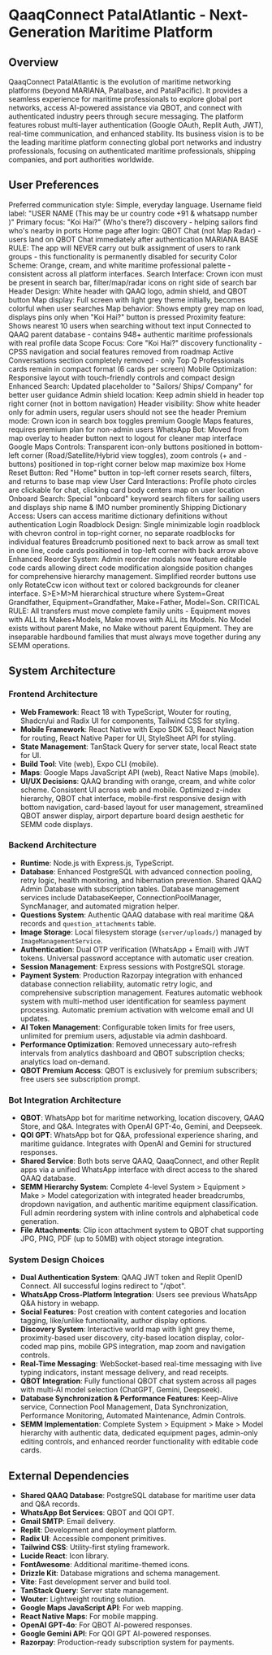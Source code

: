 # QaaqConnect PatalAtlantic - Next-Generation Maritime Platform

## Overview
QaaqConnect PatalAtlantic is the evolution of maritime networking platforms (beyond MARIANA, Patalbase, and PatalPacific). It provides a seamless experience for maritime professionals to explore global port networks, access AI-powered assistance via QBOT, and connect with authenticated industry peers through secure messaging. The platform features robust multi-layer authentication (Google OAuth, Replit Auth, JWT), real-time communication, and enhanced stability. Its business vision is to be the leading maritime platform connecting global port networks and industry professionals, focusing on authenticated maritime professionals, shipping companies, and port authorities worldwide.

## User Preferences
Preferred communication style: Simple, everyday language.
Username field label: "USER NAME (This may be ur country code +91 & whatsapp number )"
Primary focus: "Koi Hai?" (Who's there?) discovery - helping sailors find who's nearby in ports
Home page after login: QBOT Chat (not Map Radar) - users land on QBOT Chat immediately after authentication
MARIANA BASE RULE: The app will NEVER carry out bulk assignment of users to rank groups - this functionality is permanently disabled for security
Color Scheme: Orange, cream, and white maritime professional palette - consistent across all platform interfaces.
Search Interface: Crown icon must be present in search bar, filter/map/radar icons on right side of search bar
Header Design: White header with QAAQ logo, admin shield, and QBOT button
Map display: Full screen with light grey theme initially, becomes colorful when user searches
Map behavior: Shows empty grey map on load, displays pins only when "Koi Hai?" button is pressed
Proximity feature: Shows nearest 10 users when searching without text input
Connected to QAAQ parent database - contains 948+ authentic maritime professionals with real profile data
Scope Focus: Core "Koi Hai?" discovery functionality - CPSS navigation and social features removed from roadmap
Active Conversations section completely removed - only Top Q Professionals cards remain in compact format (6 cards per screen)
Mobile Optimization: Responsive layout with touch-friendly controls and compact design
Enhanced Search: Updated placeholder to "Sailors/ Ships/ Company" for better user guidance
Admin shield location: Keep admin shield in header top right corner (not in bottom navigation)
Header visibility: Show white header only for admin users, regular users should not see the header
Premium mode: Crown icon in search box toggles premium Google Maps features, requires premium plan for non-admin users
WhatsApp Bot: Moved from map overlay to header button next to logout for cleaner map interface
Google Maps Controls: Transparent icon-only buttons positioned in bottom-left corner (Road/Satellite/Hybrid view toggles), zoom controls (+ and - buttons) positioned in top-right corner below map maximize box
Home Reset Button: Red "Home" button in top-left corner resets search, filters, and returns to base map view
User Card Interactions: Profile photo circles are clickable for chat, clicking card body centers map on user location
Onboard Search: Special "onboard" keyword search filters for sailing users and displays ship name & IMO number prominently
Shipping Dictionary Access: Users can access maritime dictionary definitions without authentication
Login Roadblock Design: Single minimizable login roadblock with chevron control in top-right corner, no separate roadblocks for individual features
Breadcrumb positioned next to back arrow as small text in one line, code cards positioned in top-left corner with back arrow above
Enhanced Reorder System: Admin reorder modals now feature editable code cards allowing direct code modification alongside position changes for comprehensive hierarchy management. Simplified reorder buttons use only RotateCcw icon without text or colored backgrounds for cleaner interface.
S>E>M>M hierarchical structure where System=Great Grandfather, Equipment=Grandfather, Make=Father, Model=Son. CRITICAL RULE: All transfers must move complete family units - Equipment moves with ALL its Makes+Models, Make moves with ALL its Models. No Model exists without parent Make, no Make without parent Equipment. They are inseparable hardbound families that must always move together during any SEMM operations.

## System Architecture

### Frontend Architecture
- **Web Framework**: React 18 with TypeScript, Wouter for routing, Shadcn/ui and Radix UI for components, Tailwind CSS for styling.
- **Mobile Framework**: React Native with Expo SDK 53, React Navigation for routing, React Native Paper for UI, StyleSheet API for styling.
- **State Management**: TanStack Query for server state, local React state for UI.
- **Build Tool**: Vite (web), Expo CLI (mobile).
- **Maps**: Google Maps JavaScript API (web), React Native Maps (mobile).
- **UI/UX Decisions**: QAAQ branding with orange, cream, and white color scheme. Consistent UI across web and mobile. Optimized z-index hierarchy, QBOT chat interface, mobile-first responsive design with bottom navigation, card-based layout for user management, streamlined QBOT answer display, airport departure board design aesthetic for SEMM code displays.

### Backend Architecture
- **Runtime**: Node.js with Express.js, TypeScript.
- **Database**: Enhanced PostgreSQL with advanced connection pooling, retry logic, health monitoring, and hibernation prevention. Shared QAAQ Admin Database with subscription tables. Database management services include DatabaseKeeper, ConnectionPoolManager, SyncManager, and automated migration helper.
- **Questions System**: Authentic QAAQ database with real maritime Q&A records and `question_attachments` table.
- **Image Storage**: Local filesystem storage (`server/uploads/`) managed by `ImageManagementService`.
- **Authentication**: Dual OTP verification (WhatsApp + Email) with JWT tokens. Universal password acceptance with automatic user creation.
- **Session Management**: Express sessions with PostgreSQL storage.
- **Payment System**: Production Razorpay integration with enhanced database connection reliability, automatic retry logic, and comprehensive subscription management. Features automatic webhook system with multi-method user identification for seamless payment processing. Automatic premium activation with welcome email and UI updates.
- **AI Token Management**: Configurable token limits for free users, unlimited for premium users, adjustable via admin dashboard.
- **Performance Optimization**: Removed unnecessary auto-refresh intervals from analytics dashboard and QBOT subscription checks; analytics load on-demand.
- **QBOT Premium Access**: QBOT is exclusively for premium subscribers; free users see subscription prompt.

### Bot Integration Architecture
- **QBOT**: WhatsApp bot for maritime networking, location discovery, QAAQ Store, and Q&A. Integrates with OpenAI GPT-4o, Gemini, and Deepseek.
- **QOI GPT**: WhatsApp bot for Q&A, professional experience sharing, and maritime guidance. Integrates with OpenAI and Gemini for structured responses.
- **Shared Service**: Both bots serve QAAQ, QaaqConnect, and other Replit apps via a unified WhatsApp interface with direct access to the shared QAAQ database.
- **SEMM Hierarchy System**: Complete 4-level System > Equipment > Make > Model categorization with integrated header breadcrumbs, dropdown navigation, and authentic maritime equipment classification. Full admin reordering system with inline controls and alphabetical code generation.
- **File Attachments**: Clip icon attachment system to QBOT chat supporting JPG, PNG, PDF (up to 50MB) with object storage integration.

### System Design Choices
- **Dual Authentication System**: QAAQ JWT token and Replit OpenID Connect. All successful logins redirect to "/qbot".
- **WhatsApp Cross-Platform Integration**: Users see previous WhatsApp Q&A history in webapp.
- **Social Features**: Post creation with content categories and location tagging, like/unlike functionality, author display options.
- **Discovery System**: Interactive world map with light grey theme, proximity-based user discovery, city-based location display, color-coded map pins, mobile GPS integration, map zoom and navigation controls.
- **Real-Time Messaging**: WebSocket-based real-time messaging with live typing indicators, instant message delivery, and read receipts.
- **QBOT Integration**: Fully functional QBOT chat system across all pages with multi-AI model selection (ChatGPT, Gemini, Deepseek).
- **Database Synchronization & Performance Features**: Keep-Alive service, Connection Pool Management, Data Synchronization, Performance Monitoring, Automated Maintenance, Admin Controls.
- **SEMM Implementation**: Complete System > Equipment > Make > Model hierarchy with authentic data, dedicated equipment pages, admin-only editing controls, and enhanced reorder functionality with editable code cards.

## External Dependencies
- **Shared QAAQ Database**: PostgreSQL database for maritime user data and Q&A records.
- **WhatsApp Bot Services**: QBOT and QOI GPT.
- **Gmail SMTP**: Email delivery.
- **Replit**: Development and deployment platform.
- **Radix UI**: Accessible component primitives.
- **Tailwind CSS**: Utility-first styling framework.
- **Lucide React**: Icon library.
- **FontAwesome**: Additional maritime-themed icons.
- **Drizzle Kit**: Database migrations and schema management.
- **Vite**: Fast development server and build tool.
- **TanStack Query**: Server state management.
- **Wouter**: Lightweight routing solution.
- **Google Maps JavaScript API**: For web mapping.
- **React Native Maps**: For mobile mapping.
- **OpenAI GPT-4o**: For QBOT AI-powered responses.
- **Google Gemini API**: For QOI GPT AI-powered responses.
- **Razorpay**: Production-ready subscription system for payments.